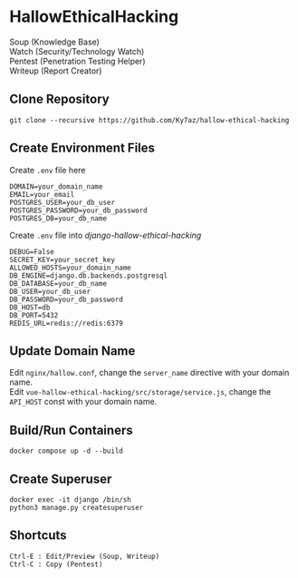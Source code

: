 # HallowEthicalHacking

Soup (Knowledge Base)  
Watch (Security/Technology Watch)  
Pentest (Penetration Testing Helper)  
Writeup (Report Creator)  

## Clone Repository
```
git clone --recursive https://github.com/Ky7az/hallow-ethical-hacking
```

## Create Environment Files
Create `.env` file here
```
DOMAIN=your_domain_name
EMAIL=your_email
POSTGRES_USER=your_db_user
POSTGRES_PASSWORD=your_db_password
POSTGRES_DB=your_db_name
```

Create `.env` file into *django-hallow-ethical-hacking*
```
DEBUG=False
SECRET_KEY=your_secret_key
ALLOWED_HOSTS=your_domain_name
DB_ENGINE=django.db.backends.postgresql
DB_DATABASE=your_db_name
DB_USER=your_db_user
DB_PASSWORD=your_db_password
DB_HOST=db
DB_PORT=5432
REDIS_URL=redis://redis:6379
```

## Update Domain Name
Edit `nginx/hallow.conf`, change the `server_name` directive with your domain name.  
Edit `vue-hallow-ethical-hacking/src/storage/service.js`, change the `API_HOST` const with your domain name.

## Build/Run Containers
```
docker compose up -d --build
```

## Create Superuser
```
docker exec -it django /bin/sh
python3 manage.py createsuperuser
```

## Shortcuts
```
Ctrl-E : Edit/Preview (Soup, Writeup)  
Ctrl-C : Copy (Pentest)
```